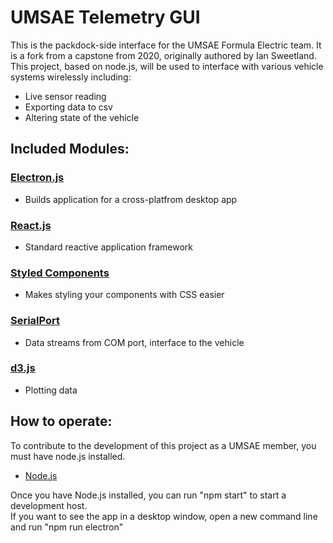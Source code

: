# UMSAE Telemetry GUI 

This is the packdock-side interface for the UMSAE Formula Electric team. It is a fork from a capstone from 2020, originally authored by Ian Sweetland.
<br>This project, based on node.js, will be used to interface with various vehicle systems wirelessly including:
* Live sensor reading
* Exporting data to csv
* Altering state of the vehicle

## Included Modules:
### [Electron.js](https://www.electronjs.org/ "Electron.js")
* Builds application for a cross-platfrom desktop app

### [React.js](https://reactjs.org/ "React.js")
* Standard reactive application framework

### [Styled Components](https://styled-components.com/docs "Styled Components")
* Makes styling your components with CSS easier

### [SerialPort](https://serialport.io/docs/ "SerialPort")
* Data streams from COM port, interface to the vehicle

### [d3.js](https://d3js.org/ "d3.js")
* Plotting data


## How to operate:

To contribute to the development of this project as a UMSAE member, you must have node.js installed. 
* [Node.js](https://nodejs.org/en/download/ "Node.js Download")

Once you have Node.js installed, you can run "npm start" to start a development host.
<br> If you want to see the app in a desktop window, open a new command line and run "npm run electron"

